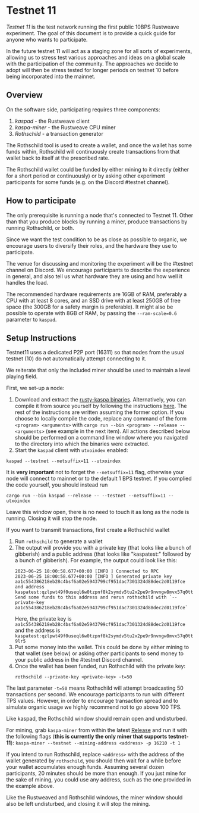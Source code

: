 # Testnet 11

*Testnet 11* is the test network running the first public 10BPS Rustweave experiment. The goal of this document is to provide a quick guide for anyone who wants to participate.

In the future testnet 11 will act as a staging zone for all sorts of experiments, allowing us to stress test various approaches and ideas on a global scale with the participation of the community. The approaches we decide to adopt will then be stress tested for longer periods on testnet 10 before being incorporated into the mainnet.

## Overview

On the software side, participating requires three components:
1. *kaspad* - the Rustweave client
2.  *kaspa-miner* - the Rustweave CPU miner
3.  *Rothschild* - a transaction generator

The Rothschild tool is used to create a wallet, and once the wallet has some funds within, Rothschild will continuously create transactions from that wallet back to itself at the prescribed rate.

The Rothschild wallet could be funded by either mining to it directly (either for a short period or continuously) or by asking other experiment participants for some funds (e.g. on the Discord \#testnet channel).

## How to participate

The only prerequisite is running a node that's connected to Testnet 11. Other than that you produce blocks by running a miner, produce transactions by running Rothschild, or both.

Since we want the test condition to be as close as possible to organic, we encourage users to diversify their roles, and the hardware they use to participate.

The venue for discussing and monitoring the experiment will be the \#testnet channel on Discord. We encourage participants to describe the experience in general, and also tell us what hardware they are using and how well it handles the load.

The recommended hardware requirements are 16GB of RAM, preferably a CPU with at least 8 cores, and an SSD drive with at least 250GB of free space (the 300GB for a safety margin is preferable). It might also be possible to operate with 8GB of RAM, by passing the `--ram-scale=0.6` parameter to `kaspad`.

## Setup Instructions

Testnet11 uses a dedicated P2P port (16311) so that nodes from the usual testnet (10) do not automatically attempt connecting to it.

We reiterate that only the included miner should be used to maintain a level playing field.

First, we set-up a node:
1. Download and extract the [rusty-kaspa binaries](https://github.com/kaspanet/rusty-kaspa/releases). Alternatively, you can compile it from source yourself by following the instructions [here](https://github.com/kaspanet/rusty-kaspa/blob/master/README.md). The rest of the instructions are written assuming the former option. If you choose to locally compile the code, replace any command of the form ``<program> <arguments>`` with ``cargo run --bin <program> --release -- <arguments>`` (see example in the next item). All actions described below should be performed on a command line window where you navigated to the directory into which the binaries were extracted.
2. Start the ``kaspad`` client with ``utxoindex`` enabled:

```
kaspad --testnet --netsuffix=11 --utxoindex
```
  It is **very important** not to forget the ``--netsuffix=11`` flag, otherwise your node will connect to mainnet or to the default 1 BPS testnet.
  If you complied the code yourself, you should instead run
```
cargo run --bin kaspad --release -- --testnet --netsuffix=11 --utxoindex
```
  Leave this window open, there is no need to touch it as long as the node is running. Closing it will stop the node.
  
If you want to transmit transactions, first create a Rothschild wallet
1. Run ``rothschild`` to generate a wallet
2. The output will provide you with a private key (that looks like a bunch of gibberish) and a public address (that looks like "kaspatest:" followed by a bunch of gibberish). For example, the output could look like this:
     ```
     2023-06-25 18:00:58.677+00:00 [INFO ] Connected to RPC
     2023-06-25 18:00:58.677+00:00 [INFO ] Generated private key aa1c554386218eb28c4bsf6a02e5943799cf951dac7301324d88dec2d0119fce and address kaspatest:qzlpwt49f0useql6w0tzpnf8k2symdv5tu2x2pe9r9nvngw8mvx57q0tt9lr5. Send some funds to this address and rerun rothschild with `--private-key aa1c554386218eb28c4bsf6a02e5943799cf951dac7301324d88dec2d0119fce`
      ```
     Here, the private key is ```aa1c554386218eb28c4bsf6a02e5943799cf951dac7301324d88dec2d0119fce``` and the address is ```kaspatest:qzlpwt49f0useql6w0tzpnf8k2symdv5tu2x2pe9r9nvngw8mvx57q0tt9lr5```
3. Put some money into the wallet. This could be done by either mining to that wallet (see below) or asking other participants to send money to your public address in the \#testnet Discord channel.
4. Once the wallet has been funded, run Rothschild with the private key:
   ```
   rothschild --private-key <private-key> -t=50
   ```
  The last parameter ``-t=50`` means Rothschild will attempt broadcasting 50 transactions per second. We encourage participants to run with different TPS values. However, in order to encourage transaction spread and to simulate organic usage we highly recommend not to go above 100 TPS.

Like kaspad, the Rothschild window should remain open and undisturbed.

For mining, grab `kaspa-miner` from within the latest [Release](https://github.com/elichai/kaspa-miner/releases) and run it with the following flags (**this is currently the only miner that supports testnet-11**):
    ```
    kaspa-miner --testnet --mining-address <address> -p 16210 -t 1
    ```

If you intend to run Rothschild, replace ``<address>`` with the address of the wallet generated by ``rothschild``, you should then wait for a while before your wallet accumulates enough funds. Assuming several dozen participants, 20 minutes should be more than enough. If you just mine for the sake of mining, you could use any address, such as the one provided in the example above. 

Like the Rustweaved and Rothschild windows, the miner window should also be left undisturbed, and closing it will stop the mining.
